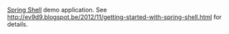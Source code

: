 [Spring Shell](http://www.springsource.org/spring-shell) demo application.
See http://ev9d9.blogspot.be/2012/11/getting-started-with-spring-shell.html for details.
